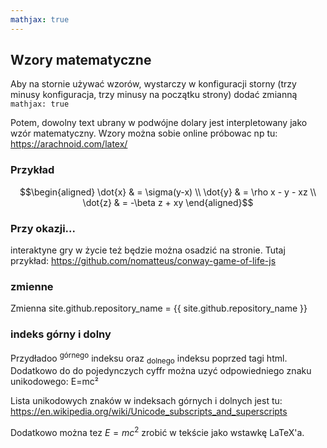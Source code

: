 ```yaml
---
mathjax: true
---
```

## Wzory matematyczne

Aby na stornie używać wzorów,
wystarczy w konfiguracji storny (trzy minusy konfiguracja, trzy minusy na początku strony) dodać zmianną `mathjax: true`

Potem, dowolny text ubrany w podwójne dolary jest interpletowany jako wzór matematyczny.
Wzory można sobie online próbowac np tu: https://arachnoid.com/latex/ 

### Przykład

$$\begin{aligned}
\dot{x} & = \sigma(y-x) \\
\dot{y} & = \rho x - y - xz \\
\dot{z} & = -\beta z + xy
\end{aligned}$$

### Przy okazji...
interaktyne gry w życie też będzie można osadzić na stronie.
Tutaj przykład:
https://github.com/nomatteus/conway-game-of-life-js 

### zmienne

Zmienna site.github.repository_name = {{ site.github.repository_name }}

### indeks górny i dolny

Przydładoo <sup>górnego</sup> indeksu oraz <sub>dolnego</sub> indeksu poprzed tagi html.
Dodatkowo do do pojedynczych cyffr można uzyć odpowiedniego znaku unikodowego: E=mc² 

Lista unikodowych znaków w indeksach górnych i dolnych jest tu:
https://en.wikipedia.org/wiki/Unicode_subscripts_and_superscripts

Dodatkowo można tez $E=mc^2$ zrobić w tekście jako wstawkę LaTeX'a.


